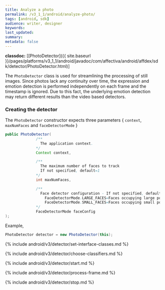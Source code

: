 ```yaml
---
title: Analyze a photo
permalink: /v3_1_1/android/analyze-photo/
tags: [android, sdk]
audience: writer, designer
keywords:
last_updated:
summary:
metadata: false
---
```

**classdoc:** [[PhotoDetector]({{ site.baseurl }}/pages/platforms/v3_1_1/android/javadoc/com/affectiva/android/affdex/sdk/detector/PhotoDetector.html)]

The ```PhotoDetector``` class is used for streamlining the processing of still images. Since photos lack any continuity over time, the expression and emotion detection is performed independently on each frame and the timestamp is ignored. Due to this fact, the underlying emotion detection may return different results than the video based detectors.

### Creating the detector
The ```PhotoDetector``` constructor expects three parameters { `context`, `maxNumFaces` and `faceDetectorMode` }

```java
public PhotoDetector(
              /**
                The application context.
              */
              Context context,

              /**
                The maximum number of faces to track
                If not specified, default=1
              */
              int maxNumFaces,

              /**
                Face detector configuration - If not specified, defaults to FaceDetectorMode.SMALL_FACES
                  FaceDetectorMode.LARGE_FACES=Faces occupying large portions of the frame
                  FaceDetectorMode.SMALL_FACES=Faces occupying small portions of the frame
              */
              FaceDetectorMode faceConfig
);
```

Example,

```java
PhotoDetector detector = new PhotoDetector(this);
```

{% include android/v3/detector/set-interface-classes.md %}

{% include android/v3/detector/choose-classifiers.md %}

{% include android/v3/detector/start.md %}

{% include android/v3/detector/process-frame.md %}

{% include android/v3/detector/stop.md %}

